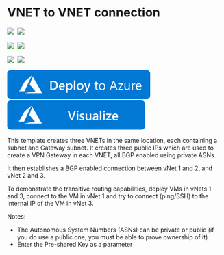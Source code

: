 # VNET to VNET connection

<IMG SRC="https://azurequickstartsservice.blob.core.windows.net/badges/201-vnet-transitive-bgp/PublicLastTestDate.svg" />&nbsp;
<IMG SRC="https://azurequickstartsservice.blob.core.windows.net/badges/201-vnet-transitive-bgp/PublicDeployment.svg" />&nbsp;

<IMG SRC="https://azurequickstartsservice.blob.core.windows.net/badges/201-vnet-transitive-bgp/FairfaxLastTestDate.svg" />&nbsp;
<IMG SRC="https://azurequickstartsservice.blob.core.windows.net/badges/201-vnet-transitive-bgp/FairfaxDeployment.svg" />&nbsp;

<IMG SRC="https://azurequickstartsservice.blob.core.windows.net/badges/201-vnet-transitive-bgp/BestPracticeResult.svg" />&nbsp;
<IMG SRC="https://azurequickstartsservice.blob.core.windows.net/badges/201-vnet-transitive-bgp/CredScanResult.svg" />&nbsp;

<a href="https://portal.azure.com/#create/Microsoft.Template/uri/https%3A%2F%2Fraw.githubusercontent.com%2FAzure%2Fazure-quickstart-templates%2Fmaster%2F201-vnet-transitive-bgp%2Fazuredeploy.json" target="_blank">
    <img src="https://raw.githubusercontent.com/Azure/azure-quickstart-templates/master/1-CONTRIBUTION-GUIDE/images/deploytoazure.svg?sanitize=true"/>
</a>
<a href="http://armviz.io/#/?load=https%3A%2F%2Fraw.githubusercontent.com%2FAzure%2Fazure-quickstart-templates%2Fmaster%2F201-vnet-transitive-bgp%2Fazuredeploy.json" target="_blank">
    <img src="https://raw.githubusercontent.com/Azure/azure-quickstart-templates/master/1-CONTRIBUTION-GUIDE/images/visualizebutton.svg?sanitize=true"/>
</a>

This template creates three VNETs in the same location, each containing a subnet and Gateway subnet. It creates three public IPs which are used to create a VPN Gateway in each VNET, all BGP enabled using private ASNs. 

It then establishes a BGP enabled connection between vNet 1 and 2, and vNet 2 and 3.

To demonstrate the transitive routing capabilities, deploy VMs in vNets 1 and 3, connect to the VM in vNet 1 and try to connect (ping/SSH) to the internal IP of the VM in vNet 3.

Notes:
- The Autonomous System Numbers (ASNs) can be private or public (if you do use a public one, you must be able to prove ownership of it)
- Enter the Pre-shared Key as a parameter

